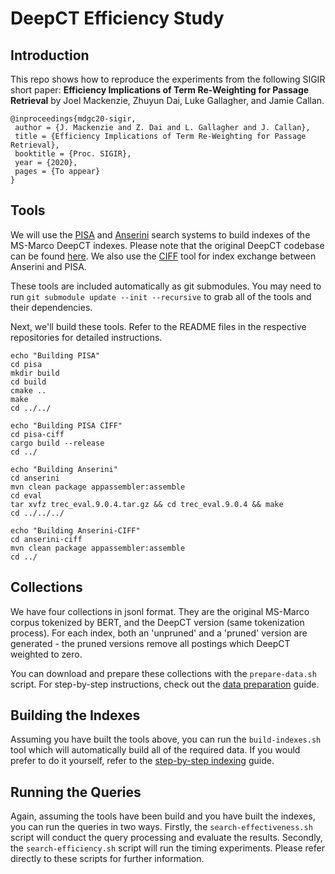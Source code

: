 DeepCT Efficiency Study
=======================

Introduction
------------
This repo shows how to reproduce the experiments from the following SIGIR
short paper: **Efficiency Implications of Term Re-Weighting for Passage Retrieval**
by Joel Mackenzie, Zhuyun Dai, Luke Gallagher, and Jamie Callan.

```
@inproceedings{mdgc20-sigir,
 author = {J. Mackenzie and Z. Dai and L. Gallagher and J. Callan},
 title = {Efficiency Implications of Term Re-Weighting for Passage Retrieval},
 booktitle = {Proc. SIGIR},
 year = {2020},
 pages = {To appear}
}

```
 

Tools
-----
We will use the [PISA](https://github.com/pisa-engine/pisa/) and 
[Anserini](https://github.com/castorini/anserini) search systems to build 
indexes of the MS-Marco DeepCT indexes. Please note that the original DeepCT 
codebase can be found [here](https://github.com/AdeDZY/DeepCT).
We also use the [CIFF](https://github.com/osirrc/ciff) tool for index exchange 
between Anserini and PISA. 

These tools are included automatically as git submodules. You may need to run
`git submodule update --init --recursive` to grab all of the tools and their
dependencies.

Next, we'll build these tools. Refer to the README files in the respective
repositories for detailed instructions.

```
echo "Building PISA"
cd pisa
mkdir build
cd build
cmake ..
make
cd ../../
```

```
echo "Building PISA CIFF"
cd pisa-ciff
cargo build --release
cd ../
```

```
echo "Building Anserini"
cd anserini
mvn clean package appassembler:assemble
cd eval
tar xvfz trec_eval.9.0.4.tar.gz && cd trec_eval.9.0.4 && make
cd ../../../
```

```
echo "Building Anserini-CIFF"
cd anserini-ciff
mvn clean package appassembler:assemble
cd ../
```

Collections
-----------
We have four collections in jsonl format. They are the original MS-Marco corpus
tokenized by BERT, and the DeepCT version (same tokenization process). For each
index, both an 'unpruned' and a 'pruned' version are generated - the pruned
versions remove all postings which DeepCT weighted to zero. 

You can download and prepare these collections with the `prepare-data.sh`
script. For step-by-step instructions, check out the [data preparation](https://github.com/JMMackenzie/term-weighting-efficiency/blob/master/data-preparation.md) 
guide.

Building the Indexes
--------------------
Assuming you have built the tools above, you can run the `build-indexes.sh`
tool which will automatically build all of the required data. If you would
prefer to do it yourself, refer to the [step-by-step indexing](https://github.com/JMMackenzie/term-weighting-efficiency/blob/master/indexing.md) 
guide.

Running the Queries
-------------------
Again, assuming the tools have been build and you have built the indexes, you
can run the queries in two ways. Firstly, the `search-effectiveness.sh` script
will conduct the query processing and evaluate the results. Secondly, the
`search-efficiency.sh` script will run the timing experiments. Please refer
directly to these scripts for further information. 

